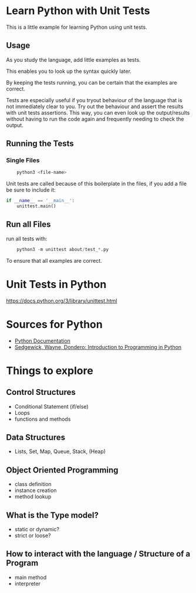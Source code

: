 
# Learn Python with Unit Tests

This is a little example for learning Python using unit tests.

## Usage

As you study the language, add little examples as tests.

This enables you to look up the syntax quickly later.

By keeping the tests running, you can be certain that the examples are correct.

Tests are especially useful if you tryout behaviour of the language that is
not immediately clear to you. Try out the behaviour and assert the results with
unit tests assertions. This way, you can even look up the output/results without
having to run the code again and frequently needing to check the output.

## Running the Tests

### Single Files

```bash
    python3 <file-name>
```

Unit tests are called because of this boilerplate in the files, if you add
a file be sure to include it:

```python
if __name__ == '__main__':
    unittest.main()

```

## Run all Files

run all tests with:

```python
    python3 -m unittest about/test_*.py
```

To ensure that all examples are correct.

# Unit Tests in Python

https://docs.python.org/3/library/unittest.html

# Sources for Python

* [Python Documentation](https://docs.python.org/3/)
* [Sedgewick, Wayne, Dondero: Introduction to Programming in Python](https://introcs.cs.princeton.edu/python/home/)

# Things to explore

## Control Structures
* Conditional Statement (if/else)
* Loops
* functions and methods

## Data Structures
* Lists, Set, Map, Queue, Stack, (Heap)

## Object Oriented Programming
* class definition
* instance creation
* method lookup

## What is the Type model?

* static or dynamic?
* strict or loose?

## How to interact with the language / Structure of a Program

* main method
* interpreter